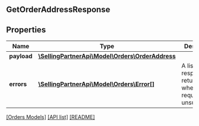 ## GetOrderAddressResponse

## Properties

Name | Type | Description | Notes
------------ | ------------- | ------------- | -------------
**payload** | [**\SellingPartnerApi\Model\Orders\OrderAddress**](OrderAddress.md) |  | [optional]
**errors** | [**\SellingPartnerApi\Model\Orders\Error[]**](Error.md) | A list of error responses returned when a request is unsuccessful. | [optional]

[[Orders Models]](../) [[API list]](../../Api) [[README]](../../../README.md)
